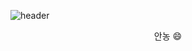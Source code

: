 ![header](https://capsule-render.vercel.app/api?type=Cylinder&color=396060&height=150&selection=header&text=eooomji&t&fontSize=80&fontColor=ffe4e1&animation=twinkling)  
<div align="center">
  안농 😄
</div>

<!--
**eooomji/eooomji** is a ✨ _special_ ✨ repository because its `README.md` (this file) appears on your GitHub profile.

Here are some ideas to get you started:

- 🔭 I’m currently working on ...
- 🌱 I’m currently learning ...
- 👯 I’m looking to collaborate on ...
- 🤔 I’m looking for help with ...
- 💬 Ask me about ...
- 📫 How to reach me: ...
- 😄 Pronouns: ...
- ⚡ Fun fact: ...
-->
